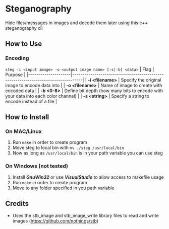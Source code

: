 # Steganography
Hide files/messages in images and decode them later using this c++ steganography cli

## How to Use
### Encoding
`steg -i <input image> -o <output image name> [-s|-b] <data>`
| Flag                | Purpose                                                                           |
|---------------------|-----------------------------------------------------------------------------------|
| **-i \<filename\>** | Specify the original image to encode data into                                    |
| **-o \<filename\>** | Name of image to create with encoded data                                         |
| **-b \<0-8\>**      | Define bit depth (how many bits to encode with your data into each color channel)      |
| **-s \<string\>**   | Specify a string to encode instead of a file                                        |




## How to Install
### On MAC/Linux
1. Run `make` in order to create program
2. Move steg to local bin with `mv ./steg /usr/local/bin`
3. Now as long as `/usr/local/bin` is in your path variable you can use steg
### On Windows (not tested)
1. Install ***GnuWin32*** or use ***VisualStudio*** to allow access to makefile usage
2. Run `make` in order to create program
3. Move to any folder specified in you path variable

## Credits
* Uses the stb_image and stb_image_write library files to read and write images (https://github.com/nothings/stb)
